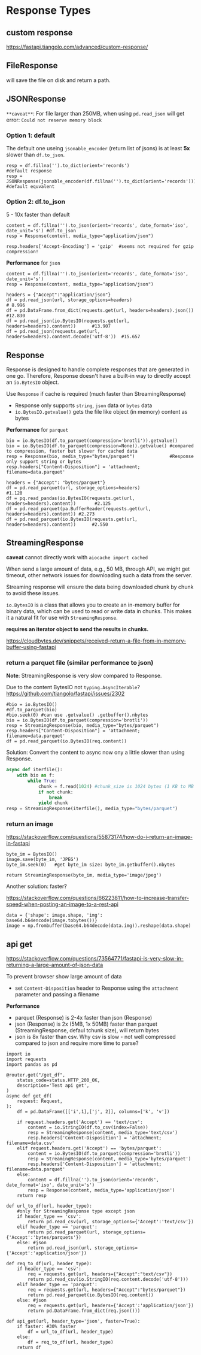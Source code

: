 # Response Types

## custom response
https://fastapi.tiangolo.com/advanced/custom-response/

## FileResponse
will save the file on disk and return a path.

## JSONResponse
`**caveat**`: For file larger than 250MB, when using `pd.read_json` will get error: `Could not reserve memory block`

### Option 1: default
The default one useing `jsonable_encoder` (return list of jsons) is at least **5x** slower than `df.to_json`.
```
resp = df.fillna('').to_dict(orient='records')                        #default response
resp = JSONResponse(jsonable_encoder(df.fillna('').to_dict(orient='records'))) #default equvalent
```

### Option 2: df.to_json
5 - 10x faster than default
```
content = df.fillna('').to_json(orient='records', date_format='iso', date_unit='s') #df.to_json
resp = Response(content, media_type="application/json")

resp.headers['Accept-Encoding'] = 'gzip'  #seems not required for gzip compression!
```

**Performance** for `json`
```
content = df.fillna('').to_json(orient='records', date_format='iso', date_unit='s')
resp = Response(content, media_type="application/json")

headers = {"Accept":"application/json"}
df = pd.read_json(url, storage_options=headers)                                # 8.996
df = pd.DataFrame.from_dict(requests.get(url, headers=headers).json())         #12.830
df = pd.read_json(io.BytesIO(requests.get(url, headers=headers).content))      #13.907
df = pd.read_json(requests.get(url, headers=headers).content.decode('utf-8'))  #15.657
```

## Response
Response is designed to handle complete responses that are generated in one go. Therefore, Response doesn't have a built-in way to directly accept an `io.BytesIO` object.

Use `Response` if cache is required (much faster than StreamingResponse)
- Response only supports `string`, `json` data or `bytes` data
- `io.BytesIO.getvalue()` gets the file like object (in memory) content as bytes

**Performance** for `parquet`
```
bio = io.BytesIO(df.to_parquet(compression='brotli')).getvalue()
bio = io.BytesIO(df.to_parquet(compression=None)).getvalue() #compared to compression, faster but slower for cached data
resp = Response(bio, media_type="bytes/parquet")             #Response only support string or bytes
resp.headers["Content-Disposition"] = 'attachment; filename=data.parquet'

headers = {"Accept": "bytes/parquet"}
df = pd.read_parquet(url, storage_options=headers)                                #1.120
df = pq.read_pandas(io.BytesIO(requests.get(url, headers=headers).content))       #2.125
df = pd.read_parquet(pa.BufferReader(requests.get(url, headers=headers).content)) #2.273
df = pd.read_parquet(io.BytesIO(requests.get(url, headers=headers).content))      #2.550
```

## StreamingResponse
**caveat** cannot directly work with `aiocache import cached`

When send a large amount of data, e.g., 50 MB, through API, we might get timeout, other network issues for downloading such a data from the server.

Streaming response will ensure the data being downloaded chunk by chunk to avoid these issues.

`io.BytesIO` is a class that allows you to create an in-memory buffer for binary data, which can be used to read or write data in chunks. This makes it a natural fit for use with `StreamingResponse`.

**requires an iterator object to send the results in chunks.**

https://cloudbytes.dev/snippets/received-return-a-file-from-in-memory-buffer-using-fastapi

### return a parquet file (similar performance to json)
**Note**: StreamingResponse is very slow compared to Response.

Due to the content BytesIO not `typing.AsyncIterable`? https://github.com/tiangolo/fastapi/issues/2302
```
#bio = io.BytesIO()
#df.to_parquet(bio)
#bio.seek(0) #can use .getvalue() .getbuffer().nbytes
bio = io.BytesIO(df.to_parquet(compression='brotli'))
resp = StreamingResponse(bio, media_type="bytes/parquet")
resp.headers["Content-Disposition"] = 'attachment; filename=data.parquet'
df = pd.read_parquet(io.BytesIO(req.content))
```

Solution: Convert the content to async now ony a little slower than using Response.
```py
async def iterfile():
    with bio as f:
        while True:
            chunk = f.read(1024) #chunk_size is 1024 bytes (1 KB to MB good enough)
            if not chunk:
                break
            yield chunk
resp = StreamingResponse(iterfile(), media_type="bytes/parquet")
```

### return an image
https://stackoverflow.com/questions/55873174/how-do-i-return-an-image-in-fastapi
```
byte_im = BytesIO()
image.save(byte_im, 'JPEG')
byte_im.seek(0)   #get byte_im size: byte_im.getbuffer().nbytes

return StreamingResponse(byte_im, media_type='image/jpeg')
```

Another solution: faster?

https://stackoverflow.com/questions/66223811/how-to-increase-transfer-speed-when-posting-an-image-to-a-rest-api
```
data = {'shape': image.shape, 'img': base64.b64encode(image.tobytes())}
image = np.frombuffer(base64.b64decode(data.img)).reshape(data.shape)
```

## api get
https://stackoverflow.com/questions/73564771/fastapi-is-very-slow-in-returning-a-large-amount-of-json-data

To prevent browser show large amount of data
- set `Content-Disposition` header to Response using the `attachment` parameter and passing a filename

**Performance**
- parquet (Response) is 2-4x faster than json (Response)
- json (Response) is 2x (5MB, 1x 50MB) faster than parquet (StreamingResponse, defaul tchunk size), will return bytes
- json is 8x faster than csv. Why csv is slow - not well compressed compared to json and require more time to parse?
```
import io
import requests
import pandas as pd

@router.get("/get_df",
    status_code=status.HTTP_200_OK,
    description='Test api get',
)
async def get_df(
    request: Request,
):
    df = pd.DataFrame([['i',1],['j', 2]], columns=['k', 'v'])

    if request.headers.get('Accept') == 'text/csv':
        content = io.StringIO(df.to_csv(index=False))
        resp = StreamingResponse(content, media_type='text/csv')
        resp.headers['Content-Disposition'] = 'attachment; filename=data.csv'
    elif request.headers.get('Accept') == 'bytes/parquet':
        content = io.BytesIO(df.to_parquet(compression='brotli'))
        resp = StreamingResponse(content, media_type='bytes/parquet')
        resp.headers['Content-Disposition'] = 'attachment; filename=data.parquet'
    else:
        content = df.fillna('').to_json(orient='records', date_format='iso', date_unit='s')
        resp = Response(content, media_type='application/json')
    return resp

def url_to_df(url, header_type):
    #only for StreamingResponse type except json
    if header_type == 'csv':
        return pd.read_csv(url, storage_options={'Accept':'text/csv'})
    elif header_type == 'parquet':
        return pd.read_parquet(url, storage_options={'Accept':'bytes/parquets'})
    else: #json
        return pd.read_json(url, storage_options={'Accept':'application/json'})

def req_to_df(url, header_type):
    if header_type == 'csv':
        req = requests.get(url, headers={"Accept":"text/csv"})
        return pd.read_csv(io.StringIO(req.content.decode('utf-8')))
    elif header_type == 'parquet':
        req = requests.get(url, headers={"Accept":"bytes/parquet"})
        return pd.read_parquet(io.BytesIO(req.content))
    else: #json
        req = requests.get(url, headers={'Accept':'application/json'})
        return pd.DataFrame.from_dict(req.json()))

def api_get(url, header_type='json', faster=True):
    if faster: #30% faster
        df = url_to_df(url, header_type)
    else:
        df = req_to_df(url, header_type)
    return df
```

